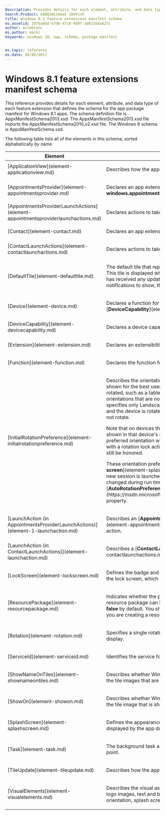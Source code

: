 ```yaml
---
Description: Provides details for each element, attribute, and data type of each feature extension that defines the schema for the app package manifest for Windows 8.1 apps.
Search.Product: eADQiWindows 10XVcnh
title: Windows 8.1 feature extensions manifest schema
ms.assetid: 20fba0dd-b7d6-47c8-9d9f-a8831bda627c
author: mcleblanc
ms.author: markl
keywords: windows 10, uwp, schema, package manifest


ms.topic: reference
ms.date: 04/05/2017
---
```


# Windows 8.1 feature extensions manifest schema


This reference provides details for each element, attribute, and data type of each feature extension that defines the schema for the app package manifest for Windows 8.1 apps. The schema definition file is AppxManifestSchema2013.xsd. The AppxManifestSchema2013.xsd file imports the AppxManifestSchema2010\_v2.xsd file. The Windows 8 schema is AppxManifestSchema.xsd.

The following table lists all of the elements in this schema, sorted alphabetically by name.

<table>
<colgroup>
<col width="50%" />
<col width="50%" />
</colgroup>
<thead>
<tr class="header">
<th>Element</th>
<th>Description</th>
</tr>
</thead>
<tbody>
<tr class="odd">
<td>[ApplicationView](element-applicationview.md)</td>
<td><p>Describes how the app is viewed on the screen.</p></td>
</tr>
<tr class="even">
<td>[AppointmentsProvider](element-appointmentsprovider.md)</td>
<td><p>Declares an app extensibility point of type <strong>windows.appointmentsProvider</strong>.</p></td>
</tr>
<tr class="odd">
<td>[AppointmentsProviderLaunchActions](element-appointmentsproviderlaunchactions.md)</td>
<td><p>Declares actions to take when a appointment is launched.</p></td>
</tr>
<tr class="even">
<td>[Contact](element-contact.md)</td>
<td><p>Declares an app extensibility point of type <strong>windows.contact</strong>.</p></td>
</tr>
<tr class="odd">
<td>[ContactLaunchActions](element-contactlaunchactions.md)</td>
<td><p>Declares actions to take when a contact is launched.</p></td>
</tr>
<tr class="even">
<td>[DefaultTile](element-defaulttile.md)</td>
<td><p>The default tile that represents the app on the Start screen. This tile is displayed when the app is first installed, before it has received any update notifications. When a tile has no notifications to show, the tile reverts to this default.</p></td>
</tr>
<tr class="odd">
<td>[Device](element-device.md)</td>
<td><p>Declares a function for a device that is associated with the [<strong>DeviceCapability</strong>](element-devicecapability.md).</p></td>
</tr>
<tr class="even">
<td>[DeviceCapability](element-devicecapability.md)</td>
<td><p>Declares a device capability required by a package.</p></td>
</tr>
<tr class="odd">
<td>[Extension](element-extension.md)</td>
<td><p>Declares an extensibility point for the app.</p></td>
</tr>
<tr class="even">
<td>[Function](element-function.md)</td>
<td><p>Declares the function for the device.</p></td>
</tr>
<tr class="odd">
<td>[InitialRotationPreference](element-initialrotationpreference.md)</td>
<td><p>Describes the orientations in which the app would prefer to be shown for the best user experience. On a device that can be rotated, such as a tablet, the app will not be redrawn for orientations that are not specified here. For instance, if the app specifies only Landscape and LandscapeFlipped orientations, and the device is rotated to a Portrait orientation, the app will not rotate.</p>
<p>Note that on devices that can't be rotated, an app might be shown in that device's default orientation and the app's preferred orientation will be ignored. However, on a device with a rotation lock activated, your app's preferred rotation will still be honored.</p>
<p>These orientation preference choices apply to both the [<strong>splash screen</strong>](element-splashscreen.md) and the app UI when a new session is launched for your app. The preferences can be changed during run time through the [<strong>AutoRotationPreferences</strong>](https://msdn.microsoft.com/library/windows/apps/dn264259) property.</p></td>
</tr>
<tr class="even">
<td>[LaunchAction (in AppointmentsProviderLaunchActions)](element-1-launchaction.md)</td>
<td><p>Describes an [<strong>AppointmentsProviderLaunchActions</strong>](element-appointmentsproviderlaunchactions.md) content action.</p></td>
</tr>
<tr class="odd">
<td>[LaunchAction (in ContactLaunchActions)](element-launchaction.md)</td>
<td><p>Describes a [<strong>ContactLaunchActions</strong>](element-contactlaunchactions.md) content action.</p></td>
</tr>
<tr class="even">
<td>[LockScreen](element-lockscreen.md)</td>
<td><p>Defines the badge and notifications that represent the app on the lock screen, which is shown when the system is locked.</p></td>
</tr>
<tr class="odd">
<td>[ResourcePackage](element-resourcepackage.md)</td>
<td><p>Indicates whether the package is a resource package. A resource package can be used by other packages. Its value is <strong>false</strong> by default. You should not specify a value for it unless you are creating a resource.</p></td>
</tr>
<tr class="even">
<td>[Rotation](element-rotation.md)</td>
<td><p>Specifies a single rotational orientation in which an app will display.</p></td>
</tr>
<tr class="odd">
<td>[ServiceId](element-serviceid.md)</td>
<td><p>Identifies the service for a contact action.</p></td>
</tr>
<tr class="even">
<td>[ShowNameOnTiles](element-shownameontiles.md)</td>
<td><p>Describes whether Windows overlays the app’s name on top of the tile images that are shown on the Start screen.</p></td>
</tr>
<tr class="odd">
<td>[ShowOn](element-showon.md)</td>
<td><p>Describes whether Windows overlays the app’s name on top of the tile image that is shown on the Start screen.</p></td>
</tr>
<tr class="even">
<td>[SplashScreen](element-splashscreen.md)</td>
<td><p>Defines the appearance of the splash screen, which is displayed by the app during launch.</p></td>
</tr>
<tr class="odd">
<td>[Task](element-task.md)</td>
<td><p>The background task associated with the app extensibility point.</p></td>
</tr>
<tr class="even">
<td>[TileUpdate](element-tileupdate.md)</td>
<td><p>Describes how the app tile receives update notifications.</p></td>
</tr>
<tr class="odd">
<td>[VisualElements](element-visualelements.md)</td>
<td><p>Describes the visual aspects of the UWP app: its default tile, logo images, text and background colors, initial screen orientation, splash screen, and lock screen tile appearance.</p></td>
</tr>
</tbody>
</table>

 

 

 



